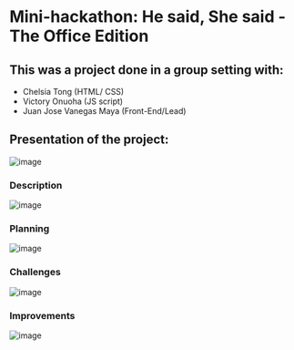 # Mini-hackathon: He said, She said - The Office Edition
## This was a project done in a group setting with: 
- Chelsia Tong (HTML/ CSS)
- Victory Onuoha (JS script)
- Juan Jose Vanegas Maya (Front-End/Lead)

## Presentation of the project:
![image](https://user-images.githubusercontent.com/39928097/174853099-bf4da79e-c656-4fe4-8d69-5bb0a5a303f4.png)
### Description
![image](https://user-images.githubusercontent.com/39928097/174853166-74f34068-38ad-4221-82be-127d600285a6.png)
### Planning
![image](https://user-images.githubusercontent.com/39928097/174853457-8daa6761-e5c5-43c4-93c5-b162afce9100.png)
### Challenges
![image](https://user-images.githubusercontent.com/39928097/174853680-b5342e19-cc6c-484f-84e5-efe112ecf650.png)
### Improvements
![image](https://user-images.githubusercontent.com/39928097/174853797-e611a3be-b0a1-4667-9f8a-cbd470dec2b1.png)

